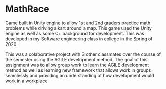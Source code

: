 # MathRace
Game built in Unity engine to allow 1st and 2nd graders practice math problems while driving a kart around a map.
This game used the Unity engine as well as some C+ background for development.  This was developed in my Software engineering class in college
in the Spring of 2020.

This was a colaborative project with 3 other classmates over the course of the semester using the AGILE development method.
The goal of this assignment was to allow group work to learn the AGILE development method as well as learning new framework that allows work in 
groups seamlessly and providing an understanding of how development would work in a workplace.

